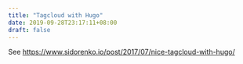 ```yaml
---
title: "Tagcloud with Hugo"
date: 2019-09-28T23:17:11+08:00
draft: false
---
```


See https://www.sidorenko.io/post/2017/07/nice-tagcloud-with-hugo/
